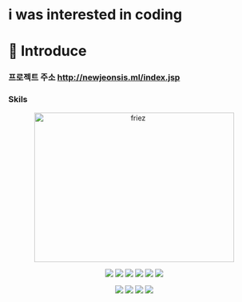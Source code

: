 i was interested in  coding 
====


:information_desk_person:
Introduce
======
### 
### 프로젝트 주소 http://newjeonsis.ml/index.jsp

### Skils
 <div align=center>
  <img src="https://user-images.githubusercontent.com/104501394/226114414-e303530e-97f5-4994-baeb-11eab8801cfb.png" width="400px" height="300px" title="200px" alt="friez"></img>

  
  <img src="https://img.shields.io/badge/Java-red?style=flat&logo=Java&logoColor=white"/> <img src="https://img.shields.io/badge/Spring-green?style=flat&logo=Spring&logoColor=white"/> <img src="https://img.shields.io/badge/JSP-orange?style=flat&logo=JSP&logoColor=white"/> <img src="https://img.shields.io/badge/Oracle-red?style=flat&logo=Oracle&logoColor=white"/> <img src="https://img.shields.io/badge/MariaDB-skyblue?style=flat&logo=MariaDB&logoColor=white"/> <img src="https://img.shields.io/badge/MyBatis-red?style=flat&logo=MyBatis&logoColor=white"/>
 
 
<img src="https://img.shields.io/badge/JavaScript-yellow?style=flat&logo=JavaScript&logoColor=white"/> <img src="https://img.shields.io/badge/Jquery-skyblue?style=flat&logo=Jquery&logoColor=white"/> <img src="https://img.shields.io/badge/Ajax-skyblue?style=flat&logo=Ajax&logoColor=white"/>  <img src="https://img.shields.io/badge/BootStrap-purple?style=flat&logo=BootStrap&logoColor=white"/> </div>

